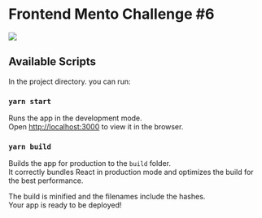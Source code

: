 # Frontend Mento Challenge #6
![](https://repository-images.githubusercontent.com/268180119/41965780-a2df-11ea-817e-f55c19de389e)
## Available Scripts

In the project directory. you can run:

### `yarn start`

Runs the app in the development mode.<br />
Open [http://localhost:3000](http://localhost:3000) to view it in the browser.

### `yarn build`

Builds the app for production to the `build` folder.<br />
It correctly bundles React in production mode and optimizes the build for the best performance.

The build is minified and the filenames include the hashes.<br />
Your app is ready to be deployed!


